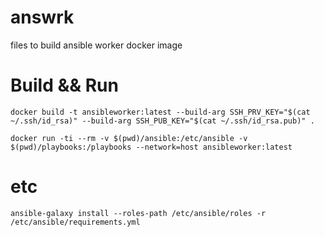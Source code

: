 # answrk
files to build ansible worker docker image

# Build && Run
```
docker build -t ansibleworker:latest --build-arg SSH_PRV_KEY="$(cat ~/.ssh/id_rsa)" --build-arg SSH_PUB_KEY="$(cat ~/.ssh/id_rsa.pub)" .
```

```
docker run -ti --rm -v $(pwd)/ansible:/etc/ansible -v $(pwd)/playbooks:/playbooks --network=host ansibleworker:latest
```

# etc
```
ansible-galaxy install --roles-path /etc/ansible/roles -r /etc/ansible/requirements.yml
```
